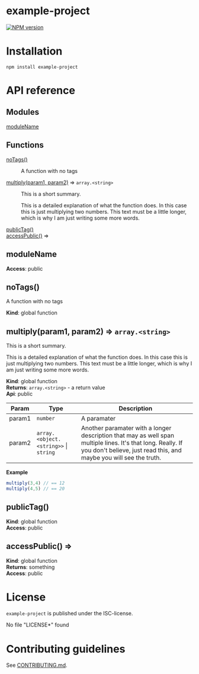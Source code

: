# example-project 

[![NPM version](https://img.shields.io/npm/v/example-project.svg)](https://npmjs.com/package/example-project)

> 


# Installation

```
npm install example-project
```


# API reference

## Modules

<dl>
<dt><a href="#module_moduleName">moduleName</a></dt>
<dd></dd>
</dl>

## Functions

<dl>
<dt><a href="#noTags">noTags()</a></dt>
<dd><p>A function with no tags</p>
</dd>
<dt><a href="#multiply">multiply(param1, param2)</a> ⇒ <code>array.&lt;string&gt;</code></dt>
<dd><p>This is a short summary.</p>
<p>This is a detailed explanation of what the function does. In this case
this is just multiplying two numbers. This text must be a little longer,
which is why I am just writing some more words.</p>
</dd>
<dt><a href="#publicTag">publicTag()</a></dt>
<dd></dd>
<dt><a href="#accessPublic">accessPublic()</a> ⇒</dt>
<dd></dd>
</dl>

<a name="module_moduleName"></a>

## moduleName
**Access**: public  
<a name="noTags"></a>

## noTags()
A function with no tags

**Kind**: global function  
<a name="multiply"></a>

## multiply(param1, param2) ⇒ <code>array.&lt;string&gt;</code>
This is a short summary.

This is a detailed explanation of what the function does. In this case
this is just multiplying two numbers. This text must be a little longer,
which is why I am just writing some more words.

**Kind**: global function  
**Returns**: <code>array.&lt;string&gt;</code> - a return value  
**Api**: public  

| Param | Type | Description |
| --- | --- | --- |
| param1 | <code>number</code> | A paramater |
| param2 | <code>array.&lt;object.&lt;string&gt;&gt;</code> \| <code>string</code> | Another paramater with a longer description that   may as well span multiple lines. It's that long. Really. If you don't believe, just read this,   and maybe you will see the truth. |

**Example**  
```js
multiply(3,4) // == 12
multiply(4,5) // == 20
```
<a name="publicTag"></a>

## publicTag()
**Kind**: global function  
**Access**: public  
<a name="accessPublic"></a>

## accessPublic() ⇒
**Kind**: global function  
**Returns**: something  
**Access**: public  



# License

`example-project` is published under the ISC-license.

No file "LICENSE*" found


 
# Contributing guidelines

See [CONTRIBUTING.md](CONTRIBUTING.md).